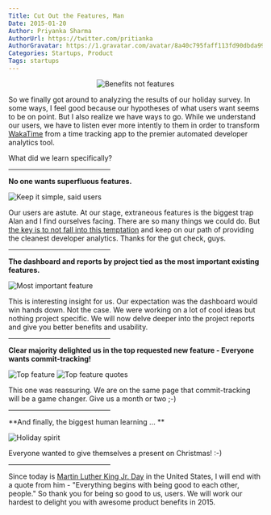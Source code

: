 ```yaml
---
Title: Cut Out the Features, Man
Date: 2015-01-20
Author: Priyanka Sharma
AuthorUrl: https://twitter.com/pritianka
AuthorGravatar: https://1.gravatar.com/avatar/8a40c795faff113fd90dbda994d43156
Categories: Startups, Product
Tags: startups
---
```


<p style="text-align:center;">
    <img src="https://wakatime.com/static/img/blog/benefits_not_features.png" alt="Benefits not features" title="Benefits Not Features" />
</p>

So we finally got around to analyzing the results of our holiday survey.  In some ways, I feel good because our hypotheses of what users want seems to be on point.  But I also realize we have ways to go.  While we understand our users, we have to listen ever more intently to them in order to transform [WakaTime](https://wakatime.com) from a time tracking app to the premier automated developer analytics tool.

What did we learn specifically?

<hr style="width:40%;" />

**No one wants superfluous features.**

![Keep it simple, said users](https://wakatime.com/static/img/blog/keep_it_simple_said_users.png "Keep it simple, said users")

Our users are astute.  At our stage, extraneous features is the biggest trap Alan and I find ourselves facing.  There are so many things we could do.  But [the key is to not fall into this temptation](http://ethansaustin.com/2015/01/01/the-habit-of-no/) and keep on our path of providing the cleanest developer analytics.  Thanks for the gut check, guys.

<hr style="width:40%;" />

**The dashboard and reports by project tied as the most important existing features.**

![Most important feature](https://wakatime.com/static/img/blog/most_imp_feature.png "Most Important Feature")

This is interesting insight for us.  Our expectation was the dashboard would win hands down.  Not the case.  We were working on a lot of cool ideas but nothing project specific.  We will now delve deeper into the project reports and give you better benefits and usability.

<hr style="width:40%;" />

**Clear majority delighted us in the top requested new feature - Everyone wants commit-tracking!**

![Top feature](https://wakatime.com/static/img/blog/top_feature.png "Top Feature")
![Top feature quotes](https://wakatime.com/static/img/blog/top_feature_quotes.png "Top Feature Quotes")

This one was reassuring.  We are on the same page that commit-tracking will be a game changer.  Give us a month or two ;-)

<hr style="width:40%;" />

**And finally, the biggest human learning ... **

![Holiday spirit](https://wakatime.com/static/img/blog/christmas_spirit.png "Holiday Spirit")

Everyone wanted to give themselves a present on Christmas! :-)

<hr style="width:40%;" />

Since today is [Martin Luther King Jr. Day](http://en.wikipedia.org/wiki/Martin_Luther_King,_Jr._Day) in the United States, I will end with a quote from him - "Everything begins with being good to each other, people."  So thank you for being so good to us, users.  We will work our hardest to delight you with awesome product benefits in 2015.
